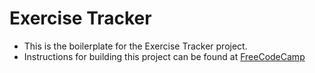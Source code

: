 # Exercise Tracker

- This is the boilerplate for the Exercise Tracker project. 
- Instructions for building this project can be found at <a href="https://www.freecodecamp.org/learn/apis-and-microservices/apis-and-microservices-projects/exercise-tracker">FreeCodeCamp</a>
